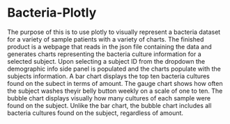# Bacteria-Plotly

The purpose of this is to use plotly to visually represent a bacteria dataset for a variety of sample patients with a variety of charts. The finished product is a webpage that reads in the json file containing the data and generates charts representing the bacteria culture information for a selected subject. Upon selecting a subject ID from the dropdown the demographic info side panel is populated and the charts populate with the subjects information. A bar chart displays the top ten bacteria cultures found on the subect in terms of amount. The gauge chart shows how often the subject washes theyir belly button weekly on a scale of one to ten. The bubble chart displays visually how many cultures of each sample were found on the subject. Unlike the bar chart, the bubble chart includes all bacteria cultures found on the subject, regardless of amount. 
